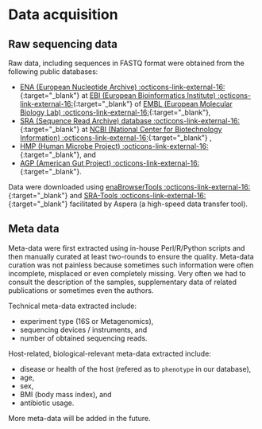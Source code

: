 # Data acquisition

## Raw sequencing data

Raw data, including sequences in FASTQ format were obtained from the following public databases:

* [ENA (European Nucleotide Archive) :octicons-link-external-16:](https://www.ebi.ac.uk/ena/browse){:target="_blank"} at [EBI (European Bioinformatics Institute) :octicons-link-external-16:](https://www.ebi.ac.uk/){:target="_blank"} of [EMBL (European Molecular Biology Lab) :octicons-link-external-16:](https://www.embl.de/){:target="_blank"},
* [SRA (Sequence Read Archive) database :octicons-link-external-16:](https://www.ncbi.nlm.nih.gov/sra){:target="_blank"} at [NCBI (National Center for Biotechnology Information) :octicons-link-external-16:](https://www.ncbi.nlm.nih.gov/){:target="_blank"} ,
* [HMP (Human Microbe Project) :octicons-link-external-16:](https://www.hmpdacc.org/){:target="_blank"}, and
* [AGP (American Gut Project) :octicons-link-external-16:](http://americangut.org/){:target="_blank"}. 

Data were downloaded using [enaBrowserTools :octicons-link-external-16:](https://github.com/enasequence/enaBrowserTools){:target="_blank"} and [SRA-Tools :octicons-link-external-16:](https://github.com/ncbi/sra-tools){:target="_blank"} facilitated by Aspera (a high-speed data transfer tool).

## Meta data

Meta-data were first extracted using in-house Perl/R/Python scripts and then manually curated at least two-rounds to ensure the quality. Meta-data curation was not painless because sometimes such information were often incomplete, misplaced or even completely missing. Very often we had to consult the description of the samples, supplementary data of related publications or sometimes even the authors.

Technical meta-data extracted include:

* experiment type (16S or Metagenomics),
* sequencing devices / instruments, and
* number of obtained sequencing reads.

Host-related, biological-relevant meta-data extracted include:

* disease or health of the host (refered as to <code>phenotype</code> in our database),
* age,
* sex,
* BMI (body mass index), and
* antibiotic usage.

More meta-data will be added in the future.

